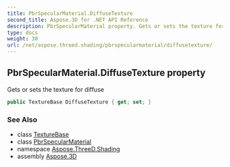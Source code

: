 ```yaml
---
title: PbrSpecularMaterial.DiffuseTexture
second_title: Aspose.3D for .NET API Reference
description: PbrSpecularMaterial property. Gets or sets the texture for diffuse
type: docs
weight: 30
url: /net/aspose.threed.shading/pbrspecularmaterial/diffusetexture/
---
```

## PbrSpecularMaterial.DiffuseTexture property

Gets or sets the texture for diffuse

```csharp
public TextureBase DiffuseTexture { get; set; }
```

### See Also

* class [TextureBase](../../texturebase/)
* class [PbrSpecularMaterial](../)
* namespace [Aspose.ThreeD.Shading](../../../aspose.threed.shading/)
* assembly [Aspose.3D](../../../)


